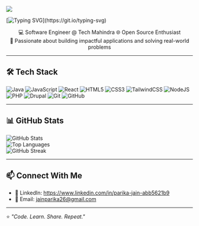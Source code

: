 ![](https://komarev.com/ghpvc/?username=parikajain09&color=blue&style=flat-square)

[![Typing SVG](https://readme-typing-svg.demolab.com?font=Fira+Code&size=28&duration=700&pause=200&color=2ECC71&center=true&vCenter=true&repeat=false&width=800&lines=👋+Hi,+I'm+Parika+Jain.)](https://git.io/typing-svg)


<p align="center";style="color:blue; font-family:Georgia, serif;">💻 Software Engineer @ Tech Mahindra 🌐 Open Source Enthusiast<br>
🌱 Passionate about building impactful applications and solving real-world problems  
</p>







---

## 🛠️ Tech Stack  

![Java](https://img.shields.io/badge/Java-ED8B00?style=for-the-badge&logo=openjdk&logoColor=white)
![JavaScript](https://img.shields.io/badge/JavaScript-323330?style=for-the-badge&logo=javascript&logoColor=F7DF1E)
![React](https://img.shields.io/badge/React-20232A?style=for-the-badge&logo=react&logoColor=61DAFB)
![HTML5](https://img.shields.io/badge/HTML5-E34F26?style=for-the-badge&logo=html5&logoColor=white)
![CSS3](https://img.shields.io/badge/CSS3-1572B6?style=for-the-badge&logo=css3&logoColor=white)
![TailwindCSS](https://img.shields.io/badge/TailwindCSS-38B2AC?style=for-the-badge&logo=tailwind-css&logoColor=white)
![NodeJS](https://img.shields.io/badge/Node.js-43853D?style=for-the-badge&logo=node-dot-js&logoColor=white)
![PHP](https://img.shields.io/badge/PHP-777BB4?style=for-the-badge&logo=php&logoColor=white)
![Drupal](https://img.shields.io/badge/Drupal-0678BE?style=for-the-badge&logo=drupal&logoColor=white)
![Git](https://img.shields.io/badge/Git-F05032?style=for-the-badge&logo=git&logoColor=white)
![GitHub](https://img.shields.io/badge/GitHub-100000?style=for-the-badge&logo=github&logoColor=white)

---


## 📊 GitHub Stats  

![GitHub Stats](https://github-readme-stats.vercel.app/api?username=parikajain09&show_icons=true&theme=tokyonight)  
![Top Languages](https://github-readme-stats.vercel.app/api/top-langs/?username=parikajain09&layout=compact&theme=tokyonight)  
![GitHub Streak](https://streak-stats.demolab.com?user=parikajain09&theme=tokyonight&hide_border=true)  

---

## 📫 Connect With Me  

- 💼 LinkedIn: https://www.linkedin.com/in/parika-jain-abb5621b9 
- 📧 Email: jainparika26@gmail.com  

---

⭐️ *"Code. Learn. Share. Repeat."*

<!--
**parikajain09/parikajain09** is a ✨ _special_ ✨ repository because its `README.md` (this file) appears on your GitHub profile.

Here are some ideas to get you started:

- 🔭 I’m currently working on ...
- 🌱 I’m currently learning ...
- 👯 I’m looking to collaborate on ...
- 🤔 I’m looking for help with ...
- 💬 Ask me about ...
- 📫 How to reach me: ...
- 😄 Pronouns: ...
- ⚡ Fun fact: ...
-->
